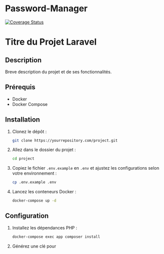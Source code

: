 

# Password-Manager
[![Coverage Status](https://coveralls.io/repos/github/LURZU/password-blog-M1-ynov/badge.svg?branch=main)](https://coveralls.io/github/lurzu/repository?branch=main)

# Titre du Projet Laravel

## Description

Breve description du projet et de ses fonctionnalités.

## Prérequis

- Docker
- Docker Compose

## Installation

1. Clonez le dépôt :

    ```bash
    git clone https://yourrepository.com/project.git
    ```

2. Allez dans le dossier du projet :

    ```bash
    cd project
    ```

3. Copiez le fichier `.env.example` en `.env` et ajustez les configurations selon votre environnement :

    ```bash
    cp .env.example .env
    ```

4. Lancez les conteneurs Docker :

    ```bash
    docker-compose up -d
    ```

## Configuration

1. Installez les dépendances PHP :

    ```bash
    docker-compose exec app composer install
    ```

2. Générez une clé pour

